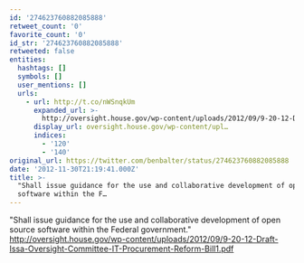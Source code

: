 ```yaml
---
id: '274623760882085888'
retweet_count: '0'
favorite_count: '0'
id_str: '274623760882085888'
retweeted: false
entities:
  hashtags: []
  symbols: []
  user_mentions: []
  urls:
    - url: http://t.co/nWSnqkUm
      expanded_url: >-
        http://oversight.house.gov/wp-content/uploads/2012/09/9-20-12-Draft-Issa-Oversight-Committee-IT-Procurement-Reform-Bill1.pdf
      display_url: oversight.house.gov/wp-content/upl…
      indices:
        - '120'
        - '140'
original_url: https://twitter.com/benbalter/status/274623760882085888
date: '2012-11-30T21:19:41.000Z'
title: >-
  "Shall issue guidance for the use and collaborative development of open source
  software within the F…
---
```


"Shall issue guidance for the use and collaborative development of open source software within the Federal government." http://oversight.house.gov/wp-content/uploads/2012/09/9-20-12-Draft-Issa-Oversight-Committee-IT-Procurement-Reform-Bill1.pdf